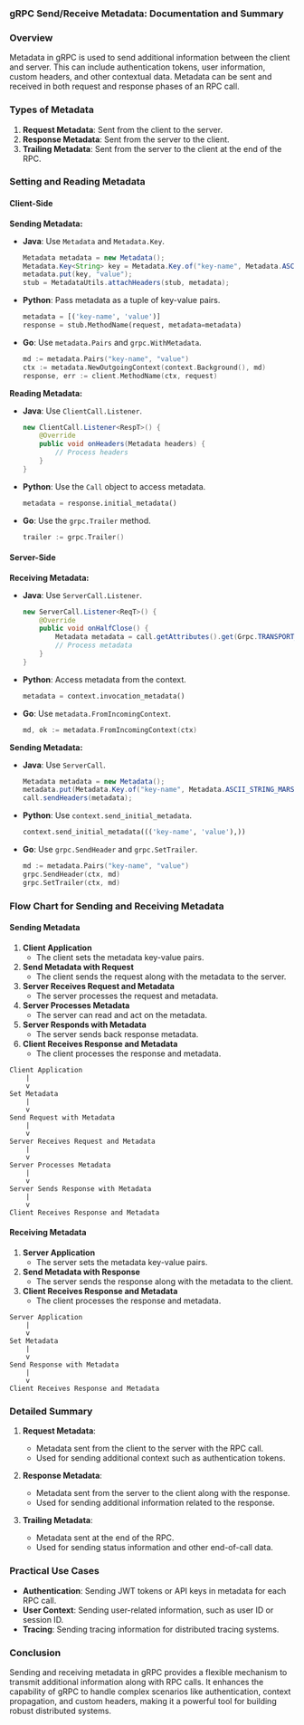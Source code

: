 ### gRPC Send/Receive Metadata: Documentation and Summary

### Overview

Metadata in gRPC is used to send additional information between the client and server. This can include authentication tokens, user information, custom headers, and other contextual data. Metadata can be sent and received in both request and response phases of an RPC call.

### Types of Metadata

1. **Request Metadata**: Sent from the client to the server.
2. **Response Metadata**: Sent from the server to the client.
3. **Trailing Metadata**: Sent from the server to the client at the end of the RPC.

### Setting and Reading Metadata

#### Client-Side

**Sending Metadata:**

- **Java**: Use `Metadata` and `Metadata.Key`.
  ```java
  Metadata metadata = new Metadata();
  Metadata.Key<String> key = Metadata.Key.of("key-name", Metadata.ASCII_STRING_MARSHALLER);
  metadata.put(key, "value");
  stub = MetadataUtils.attachHeaders(stub, metadata);
  ```

- **Python**: Pass metadata as a tuple of key-value pairs.
  ```python
  metadata = [('key-name', 'value')]
  response = stub.MethodName(request, metadata=metadata)
  ```

- **Go**: Use `metadata.Pairs` and `grpc.WithMetadata`.
  ```go
  md := metadata.Pairs("key-name", "value")
  ctx := metadata.NewOutgoingContext(context.Background(), md)
  response, err := client.MethodName(ctx, request)
  ```

**Reading Metadata:**

- **Java**: Use `ClientCall.Listener`.
  ```java
  new ClientCall.Listener<RespT>() {
      @Override
      public void onHeaders(Metadata headers) {
          // Process headers
      }
  }
  ```

- **Python**: Use the `Call` object to access metadata.
  ```python
  metadata = response.initial_metadata()
  ```

- **Go**: Use the `grpc.Trailer` method.
  ```go
  trailer := grpc.Trailer()
  ```

#### Server-Side

**Receiving Metadata:**

- **Java**: Use `ServerCall.Listener`.
  ```java
  new ServerCall.Listener<ReqT>() {
      @Override
      public void onHalfClose() {
          Metadata metadata = call.getAttributes().get(Grpc.TRANSPORT_ATTR_CLIENT_METADATA);
          // Process metadata
      }
  }
  ```

- **Python**: Access metadata from the context.
  ```python
  metadata = context.invocation_metadata()
  ```

- **Go**: Use `metadata.FromIncomingContext`.
  ```go
  md, ok := metadata.FromIncomingContext(ctx)
  ```

**Sending Metadata:**

- **Java**: Use `ServerCall`.
  ```java
  Metadata metadata = new Metadata();
  metadata.put(Metadata.Key.of("key-name", Metadata.ASCII_STRING_MARSHALLER), "value");
  call.sendHeaders(metadata);
  ```

- **Python**: Use `context.send_initial_metadata`.
  ```python
  context.send_initial_metadata((('key-name', 'value'),))
  ```

- **Go**: Use `grpc.SendHeader` and `grpc.SetTrailer`.
  ```go
  md := metadata.Pairs("key-name", "value")
  grpc.SendHeader(ctx, md)
  grpc.SetTrailer(ctx, md)
  ```

### Flow Chart for Sending and Receiving Metadata

#### Sending Metadata

1. **Client Application**
   - The client sets the metadata key-value pairs.
2. **Send Metadata with Request**
   - The client sends the request along with the metadata to the server.
3. **Server Receives Request and Metadata**
   - The server processes the request and metadata.
4. **Server Processes Metadata**
   - The server can read and act on the metadata.
5. **Server Responds with Metadata**
   - The server sends back response metadata.
6. **Client Receives Response and Metadata**
   - The client processes the response and metadata.

```plaintext
Client Application
    |
    v
Set Metadata
    |
    v
Send Request with Metadata
    |
    v
Server Receives Request and Metadata
    |
    v
Server Processes Metadata
    |
    v
Server Sends Response with Metadata
    |
    v
Client Receives Response and Metadata
```

#### Receiving Metadata

1. **Server Application**
   - The server sets the metadata key-value pairs.
2. **Send Metadata with Response**
   - The server sends the response along with the metadata to the client.
3. **Client Receives Response and Metadata**
   - The client processes the response and metadata.

```plaintext
Server Application
    |
    v
Set Metadata
    |
    v
Send Response with Metadata
    |
    v
Client Receives Response and Metadata
```

### Detailed Summary

1. **Request Metadata**:
    - Metadata sent from the client to the server with the RPC call.
    - Used for sending additional context such as authentication tokens.

2. **Response Metadata**:
    - Metadata sent from the server to the client along with the response.
    - Used for sending additional information related to the response.

3. **Trailing Metadata**:
    - Metadata sent at the end of the RPC.
    - Used for sending status information and other end-of-call data.

### Practical Use Cases

- **Authentication**: Sending JWT tokens or API keys in metadata for each RPC call.
- **User Context**: Sending user-related information, such as user ID or session ID.
- **Tracing**: Sending tracing information for distributed tracing systems.

### Conclusion

Sending and receiving metadata in gRPC provides a flexible mechanism to transmit additional information along with RPC calls. It enhances the capability of gRPC to handle complex scenarios like authentication, context propagation, and custom headers, making it a powerful tool for building robust distributed systems.
